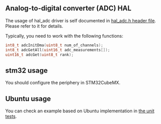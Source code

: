 ## Analog-to-digital converter (ADC) HAL

The usage of hal_adc driver is self documented in [hal_adc.h header file](hal_adc.h). Please refer to it for details.

Typically, you need to work with the following functions:

```c++
int8_t adcInitDma(uint8_t num_of_channels);
int8_t adcGetAll(uint16_t adc_measurements[]);
uint16_t adcGet(uint8_t rank);
```

## stm32 usage

You should configure the periphery in STM32CubeMX.

## Ubuntu usage

You can check an example based on Ubuntu implementation in [the unit tests](../../tests/periphery/test_adc.cpp).

